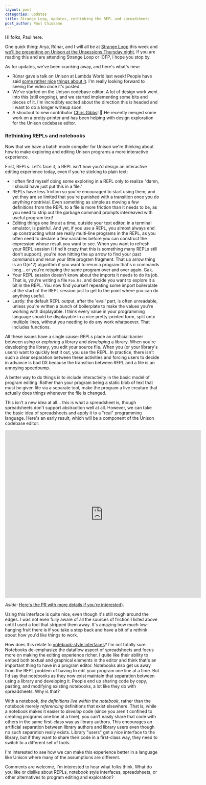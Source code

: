 ```yaml
---
layout: post
categories: updates
title: Strange Loop, updates, rethinking the REPL and spreadsheets
post_author: Paul Chiusano
---
```


Hi folks, Paul here.

One quick thing: Arya, Rúnar, and I will all be at [Strange Loop](https://www.thestrangeloop.com/) this week and [we'll be presenting on Unison at the Unsessions Thursday night](https://github.com/strangeloop/StrangeLoop2018/wiki/Unsessions#unison-programming-the-global-supercomputer). If you are reading this and are attending Strange Loop or ICFP, I hope you stop by.

As for updates, we've been cranking away, and here's what's new:

* Rúnar gave a talk on Unison at Lambda World last week! People have said [some rather nice](https://twitter.com/argumatronic/status/1042105539004514305) [things about it](https://twitter.com/yifan_xing_e/status/1042294371763146752). I'm really looking forward to seeing the video once it's posted.
* We've started on the Unison codebase editor. A lot of design work went into this (still ongoing), and we started implementing some bits and pieces of it. I'm incredibly excited about the direction this is headed and I want to do a longer writeup soon.
* A shoutout to new contributor [Chris Gibbs](https://github.com/atacratic)! 🎉 He recently merged some work on a pretty-printer and has been helping with design exploration for the Unison codebase editor.

### Rethinking REPLs and notebooks

Now that we have a batch mode compiler for Unison we're thinking about how to make exploring and editing Unison programs a more interactive experience.

First, REPLs. Let's face it, a REPL isn't how you'd design an interactive editing experience today, even if you're sticking to plain text:

* I often find myself doing some exploring in a REPL only to realize "damn, I should have just put this in a file."
* REPLs have less friction so you're encouraged to start using them, and yet they are so limited that you're punished with a transition once you do anything nontrivial. Even something as simple as moving a few definitions from the REPL to a file is more friction than it needs to be, as you need to strip out the garbage command prompts interleaved with useful program text!
* Editing things one line at a time, outside your text editor, in a terminal emulator, is painful. And yet, if you use a REPL, you almost always end up constructing what are really multi-line programs in the REPL, as you often need to declare a few variables before you can construct the expression whose result you want to see. When you want to refresh your REPL session (I find it crazy that this is something many REPLs still don't support), you're now hitting the up arrow to find your past commands and rerun your little program fragment. That up arrow thing is an O(n^2) algorithm if you want to rerun a program that's n commands long... or you're retyping the same program over and over again. Gak.
* Your REPL session doesn't know about the imports it needs to do its job. That is, you're writing a file `Foo.hs`, and decide you want to explore it a bit in the REPL. You now find yourself repeating some import boilerplate at the start of the REPL session just to get to the point where you can do anything useful.
* Lastly: the default REPL output, after the 'eval' part, is often unreadable, unless you're written a bunch of boilerplate to make the values you're working with displayable. I think every value in your programming language should be displayable in a nice pretty-printed form, split onto multiple lines, without you needing to do any work whatsoever. That includes functions.

All these issues have a single cause: REPLs place an artificial barrier between _using_ or _exploring_ a library and _developing_ a library. When you're developing the library, you edit your source file. When you (or your library's users) want to quickly test it out, you use the REPL. In practice, there isn't such a clear separation between these activities and forcing users to decide in advance is bad DX because the transition between REPL and a file is an annoying speedbump.

A better way to do things is to include interactivity in the basic model of program editing. Rather than your program being a static blob of text that must be given life via a separate tool, make the program a live creature that actually does things whenever the file is changed.

This isn't a new idea at all... this is what a spreadsheet is, though spreadsheets don't support abstraction well at all. However, we can take the basic idea of spreadsheets and apply it to a "real" programming language. Here's an early result, which will be a component of the Unison codebase editor:

<iframe src="https://player.vimeo.com/video/291648190?quality=720p" width="640" height="547" frameborder="0" allowfullscreen></iframe>

_Aside:_ [Here's the PR with more details if you're interested](https://github.com/unisonweb/unison/pull/252)).

Using this interface is quite nice, even though it's still rough around the edges. I was not even fully aware of all the sources of friction I listed above until I used a tool that stripped them away. It's amazing how much low-hanging fruit there is if you take a step back and have a bit of a rethink about how you'd like things to work.

How does this relate to [notebook-style interfaces](http://jupyter.org/)? I'm not totally sure. Notebooks de-emphasize the dataflow aspect of spreadsheets and focus more on making the editing experience richer. I quite like their ability to embed both textual and graphical elements in the editor and think that's an important thing to have in a program editor. Notebooks also get us away from the REPL problem of having to edit your program one line at a time. But I'd say that notebooks as they now exist maintain that separation between using a library and developing it. People end up sharing code by copy, pasting, and modifying existing notebooks, a lot like they do with spreadsheets. Why is that?

With a notebook, _the definitions live within the notebook_, rather than the notebook merely _referencing_ definitions that exist elsewhere. That is, while a notebook makes it easier to _develop_ code (since you aren't confined to creating programs one line at a time), you can't easily share that code with others in the same first-class way as library authors. This encourages an artificial separation between library authors and library users even though no such separation really exists. Library "users" get a nice interface to the library, but if they want to share their code in a first-class way, they need to switch to a different set of tools.

I'm interested to see how we can make this experience better in a language like Unison where many of the assumptions are different.

Comments are welcome, I'm interested to hear what folks think. What do you like or dislike about REPLs, notebook style interfaces, spreadsheets, or other alternatives to program editing and exploration?
